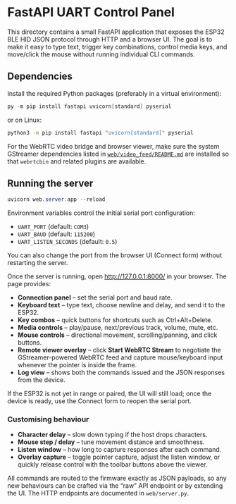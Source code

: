 # FastAPI UART Control Panel

This directory contains a small FastAPI application that exposes the ESP32 BLE HID JSON protocol through HTTP and a browser UI. The goal is to make it easy to type text, trigger key combinations, control media keys, and move/click the mouse without running individual CLI commands.

## Dependencies

Install the required Python packages (preferably in a virtual environment):

```powershell
py -m pip install fastapi uvicorn[standard] pyserial
```

or on Linux:

```bash
python3 -m pip install fastapi "uvicorn[standard]" pyserial
```

For the WebRTC video bridge and browser viewer, make sure the system GStreamer dependencies listed in [`web/video_feed/README.md`](video_feed/README.md) are installed so that `webrtcbin` and related plugins are available.

## Running the server

```powershell
uvicorn web.server:app --reload
```

Environment variables control the initial serial port configuration:

- `UART_PORT` (default: `COM3`)
- `UART_BAUD` (default: `115200`)
- `UART_LISTEN_SECONDS` (default: `0.5`)

You can also change the port from the browser UI (Connect form) without restarting the server.

Once the server is running, open <http://127.0.0.1:8000/> in your browser. The page provides:

- **Connection panel** – set the serial port and baud rate.
- **Keyboard text** – type text, choose newline and delay, and send it to the ESP32.
- **Key combos** – quick buttons for shortcuts such as Ctrl+Alt+Delete.
- **Media controls** – play/pause, next/previous track, volume, mute, etc.
- **Mouse controls** – directional movement, scrolling/panning, and click buttons.
- **Remote viewer overlay** – click **Start WebRTC Stream** to negotiate the GStreamer-powered WebRTC feed and capture mouse/keyboard input whenever the pointer is inside the frame.
- **Log view** – shows both the commands issued and the JSON responses from the device.

If the ESP32 is not yet in range or paired, the UI will still load; once the device is ready, use the Connect form to reopen the serial port.

### Customising behaviour

- **Character delay** – slow down typing if the host drops characters.
- **Mouse step / delay** – tune movement distance and smoothness.
- **Listen window** – how long to capture responses after each command.
- **Overlay capture** – toggle pointer capture, adjust the listen window, or quickly release control with the toolbar buttons above the viewer.

All commands are routed to the firmware exactly as JSON payloads, so any new behaviours can be crafted via the “raw” API endpoint or by extending the UI. The HTTP endpoints are documented in `web/server.py`.

